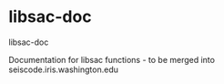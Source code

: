 libsac-doc
==========

libsac-doc

Documentation for libsac functions - to be merged into seiscode.iris.washington.edu

